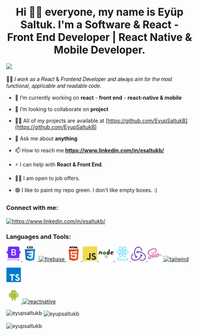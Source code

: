 <h1 align="center">Hi 👋🏻 everyone, my name is Eyüp Saltuk.
  I'm a Software & React - Front End Developer | React Native & Mobile Developer.</h1>

<img src="https://repository-images.githubusercontent.com/588181932/e36ec678-7984-4cdd-8e4c-a3932772ff8e">

 🧑‍💻 𝐼 𝑤𝑜𝑟𝑘 𝑎𝑠 𝑎 𝑅𝑒𝑎𝑐𝑡 & 𝐹𝑟𝑜𝑛𝑡𝑒𝑛𝑑 𝐷𝑒𝑣𝑒𝑙𝑜𝑝𝑒𝑟 𝑎𝑛𝑑 𝑎𝑙𝑤𝑎𝑦𝑠 𝑎𝑖𝑚 𝑓𝑜𝑟 𝑡ℎ𝑒 𝑚𝑜𝑠𝑡 𝑓𝑢𝑛𝑐𝑡𝑖𝑜𝑛𝑎𝑙, 𝑎𝑝𝑝𝑙𝑖𝑐𝑎𝑏𝑙𝑒 𝑎𝑛𝑑 𝑟𝑒𝑎𝑑𝑎𝑏𝑙𝑒 𝑐𝑜𝑑𝑒.
 
- 🔭 I’m currently working on **react** - **front end** - **react-native & mobile**

- 👯 I’m looking to collaborate on **project**

- 👨‍💻 All of my projects are available at [https://github.com/EyupSaltukB](https://github.com/EyupSaltukB)

- 💬 Ask me about **anything**

- 📫 How to reach me **https://www.linkedin.com/in/esaltukb/**

- ⚡ I can help with **React & Front End**.

- 🤝🏻 I am open to job offers.

- 🟢 I like to paint my repo green. I don't like empty boxes. :)

<h3 align="left">Connect with me:</h3>
<p align="left">
<a href="https://linkedin.com/in/https://www.linkedin.com/in/esaltukb/" target="blank"><img align="center" src="https://raw.githubusercontent.com/rahuldkjain/github-profile-readme-generator/master/src/images/icons/Social/linked-in-alt.svg" alt="https://www.linkedin.com/in/esaltukb/" height="30" width="40" /></a>
</p>

<h3 align="left">Languages and Tools:</h3>
<p align="left"> <a href="https://getbootstrap.com" target="_blank" rel="noreferrer"> <img src="https://raw.githubusercontent.com/devicons/devicon/master/icons/bootstrap/bootstrap-plain-wordmark.svg" alt="bootstrap" width="40" height="40"/> </a> <a href="https://www.w3schools.com/css/" target="_blank" rel="noreferrer"> <img src="https://raw.githubusercontent.com/devicons/devicon/master/icons/css3/css3-original-wordmark.svg" alt="css3" width="40" height="40"/> </a> <a href="https://firebase.google.com/" target="_blank" rel="noreferrer"> <img src="https://www.vectorlogo.zone/logos/firebase/firebase-icon.svg" alt="firebase" width="40" height="40"/> </a> <a href="https://www.w3.org/html/" target="_blank" rel="noreferrer"> <img src="https://raw.githubusercontent.com/devicons/devicon/master/icons/html5/html5-original-wordmark.svg" alt="html5" width="40" height="40"/> </a> <a href="https://developer.mozilla.org/en-US/docs/Web/JavaScript" target="_blank" rel="noreferrer"> <img src="https://raw.githubusercontent.com/devicons/devicon/master/icons/javascript/javascript-original.svg" alt="javascript" width="40" height="40"/> </a>  </a> <a href="https://nodejs.org" target="_blank" rel="noreferrer"> <img src="https://raw.githubusercontent.com/devicons/devicon/master/icons/nodejs/nodejs-original-wordmark.svg" alt="nodejs" width="40" height="40"/> </a> <a href="https://reactjs.org/" target="_blank" rel="noreferrer"> <img src="https://raw.githubusercontent.com/devicons/devicon/master/icons/react/react-original-wordmark.svg" alt="react" width="40" height="40"/> </a> <a href="https://redux.js.org" target="_blank" rel="noreferrer"> <img src="https://raw.githubusercontent.com/devicons/devicon/master/icons/redux/redux-original.svg" alt="redux" width="40" height="40"/> </a> <a href="https://sass-lang.com" target="_blank" rel="noreferrer"> <img src="https://raw.githubusercontent.com/devicons/devicon/master/icons/sass/sass-original.svg" alt="sass" width="40" height="40"/> </a> <a href="https://tailwindcss.com/" target="_blank" rel="noreferrer"> <img src="https://www.vectorlogo.zone/logos/tailwindcss/tailwindcss-icon.svg" alt="tailwind" width="40" height="40"/> </a> </p>
<img src="https://raw.githubusercontent.com/devicons/devicon/master/icons/typescript/typescript-original.svg" alt="typescript" width="40" height="40"/> </a> </p>

<p align="left"> <a href="https://developer.android.com" target="_blank" rel="noreferrer"> <img src="https://raw.githubusercontent.com/devicons/devicon/master/icons/android/android-original-wordmark.svg" alt="android" width="40" height="40"/> </a> <a href="https://reactnative.dev/" target="_blank" rel="noreferrer"> <img src="https://reactnative.dev/img/header_logo.svg" alt="reactnative" width="40" height="40"/> </a> </p>

<p><img align="left" src="https://github-readme-stats.vercel.app/api/top-langs?username=eyupsaltukb&show_icons=true&locale=en&layout=compact" alt="eyupsaltukb" /></p>
<p>&nbsp;<img align="center" src="https://github-readme-stats.vercel.app/api?username=eyupsaltukb&show_icons=true&locale=en" alt="eyupsaltukb" /></p>
<p><img align="center" src="https://github-readme-streak-stats.herokuapp.com/?user=eyupsaltukb&" alt="eyupsaltukb" /></p>

